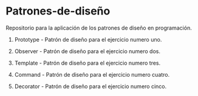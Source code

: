 # Patrones-de-diseño
Repositorio para la aplicación de los patrones de diseño en programación.

1. Prototype - Patrón de diseño para el ejercicio numero uno.

2. Observer - Patrón de diseño para el ejercicio numero dos.

3. Template - Patrón de diseño para el ejercicio numero tres.
   
4. Command - Patrón de diseño para el ejercicio numero cuatro.
    
5. Decorator - Patrón de diseño para el ejercicio numero cinco.

